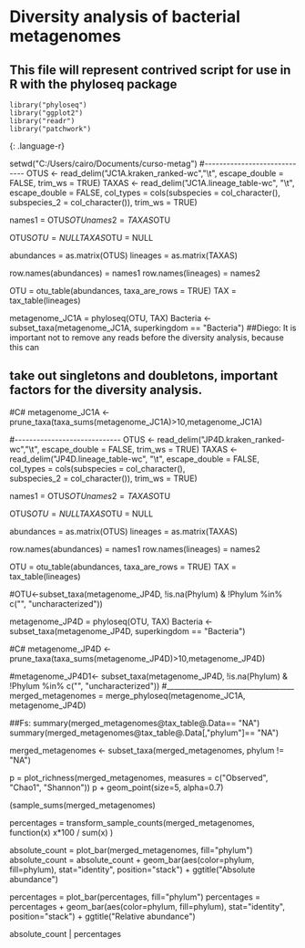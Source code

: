 # Diversity analysis of bacterial metagenomes 
## This file will represent contrived script for use in R with the phyloseq package

~~~
library("phyloseq")
library("ggplot2")
library("readr")
library("patchwork")
~~~
{: .language-r}

setwd("C:/Users/cairo/Documents/curso-metag")
#-----------------------------
OTUS <- read_delim("JC1A.kraken_ranked-wc","\t", escape_double = FALSE, trim_ws = TRUE)
TAXAS <- read_delim("JC1A.lineage_table-wc", "\t", escape_double = FALSE, 
                    col_types = cols(subspecies = col_character(),  
                                     subspecies_2 = col_character()), trim_ws = TRUE)

names1 = OTUS$OTU
names2 = TAXAS$OTU

OTUS$OTU = NULL
TAXAS$OTU = NULL

abundances = as.matrix(OTUS)
lineages = as.matrix(TAXAS)

row.names(abundances) = names1
row.names(lineages) = names2

OTU = otu_table(abundances, taxa_are_rows = TRUE)
TAX = tax_table(lineages)

metagenome_JC1A = phyloseq(OTU, TAX)
Bacteria <- subset_taxa(metagenome_JC1A, superkingdom == "Bacteria")
##Diego: It is important not to remove any reads before the diversity analysis, because this can
##        take out singletons and doubletons, important factors for the diversity analysis.

#C# metagenome_JC1A <- prune_taxa(taxa_sums(metagenome_JC1A)>10,metagenome_JC1A)

#-----------------------------
OTUS <- read_delim("JP4D.kraken_ranked-wc","\t", escape_double = FALSE, trim_ws = TRUE)
TAXAS <- read_delim("JP4D.lineage_table-wc", "\t", escape_double = FALSE, 
                    col_types = cols(subspecies = col_character(),  
                                     subspecies_2 = col_character()), trim_ws = TRUE)

names1 = OTUS$OTU
names2 = TAXAS$OTU

OTUS$OTU = NULL
TAXAS$OTU = NULL

abundances = as.matrix(OTUS)
lineages = as.matrix(TAXAS)

row.names(abundances) = names1
row.names(lineages) = names2

OTU = otu_table(abundances, taxa_are_rows = TRUE)
TAX = tax_table(lineages)

#OTU<-subset_taxa(metagenome_JP4D, !is.na(Phylum) & !Phylum %in% c("", "uncharacterized"))

metagenome_JP4D = phyloseq(OTU, TAX)
Bacteria <- subset_taxa(metagenome_JP4D, superkingdom == "Bacteria")

#C# metagenome_JP4D <- prune_taxa(taxa_sums(metagenome_JP4D)>10,metagenome_JP4D)

#metagenome_JP4D1<- subset_taxa(metagenome_JP4D, !is.na(Phylum) & !Phylum %in% c("", "uncharacterized"))
#___________________________________
merged_metagenomes = merge_phyloseq(metagenome_JC1A, metagenome_JP4D)


##Fs: 
summary(merged_metagenomes@tax_table@.Data== "NA")
summary(merged_metagenomes@tax_table@.Data[,"phylum"]== "NA")


merged_metagenomes <- subset_taxa(merged_metagenomes, phylum != "NA")

p = plot_richness(merged_metagenomes, measures = c("Observed", "Chao1", "Shannon")) 
p + geom_point(size=5, alpha=0.7)  

(sample_sums(merged_metagenomes)

percentages  = transform_sample_counts(merged_metagenomes, function(x) x*100 / sum(x) )

absolute_count = plot_bar(merged_metagenomes, fill="phylum")
absolute_count = absolute_count + geom_bar(aes(color=phylum, fill=phylum), stat="identity", position="stack") + ggtitle("Absolute abundance")

percentages = plot_bar(percentages, fill="phylum")
percentages = percentages + geom_bar(aes(color=phylum, fill=phylum), stat="identity", position="stack") + ggtitle("Relative abundance")

absolute_count | percentages
